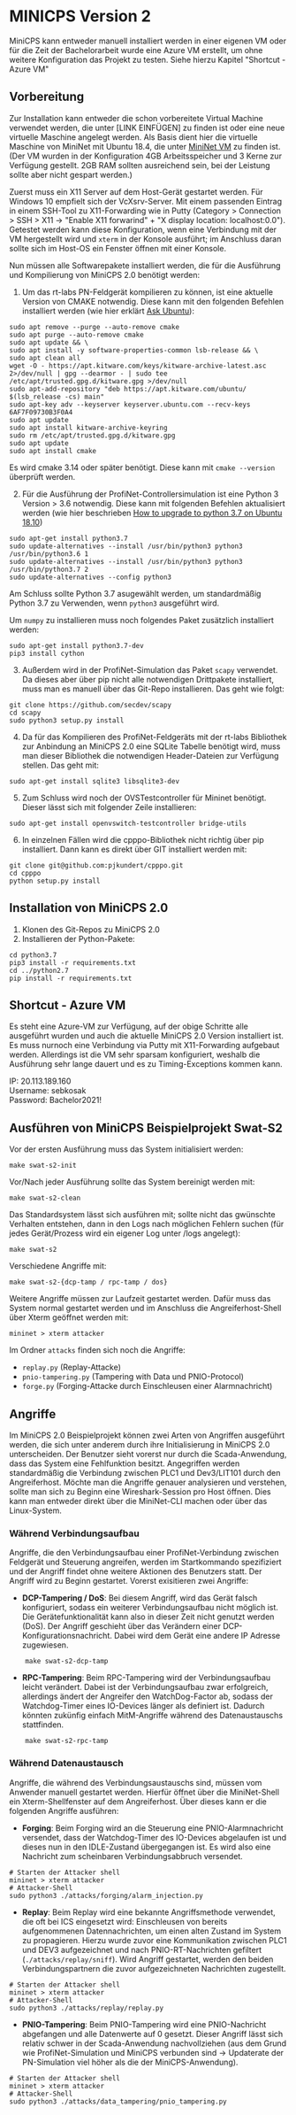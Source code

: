 # MINICPS Version 2
MiniCPS kann entweder manuell installiert werden in einer eigenen VM oder für die Zeit der Bachelorarbeit wurde eine Azure VM erstellt, um ohne weitere Konfiguration das Projekt zu testen. Siehe hierzu Kapitel "Shortcut - Azure VM"
## Vorbereitung
Zur Installation kann entweder die schon vorbereitete Virtual Machine verwendet werden, die unter [LINK EINFÜGEN] zu finden ist oder eine neue virtuelle Maschine angelegt werden. Als Basis dient hier die virtuelle Maschine von MiniNet mit Ubuntu 18.4, die unter <a href="https://github.com/mininet/mininet/releases/download/2.3.0/mininet-2.3.0-210211-ubuntu-18.04.5-server-amd64-ovf.zip">MiniNet VM</a> zu finden ist. (Der VM wurden in der Konfiguration 4GB Arbeitsspeicher und 3 Kerne zur Verfügung gestellt. 2GB RAM sollten ausreichend sein, bei der Leistung sollte aber nicht gespart werden.)

Zuerst muss ein X11 Server auf dem Host-Gerät gestartet werden. Für Windows 10 empfielt sich der VcXsrv-Server. Mit einem passenden Eintrag in einem SSH-Tool zu X11-Forwarding wie in Putty (Category > Connection > SSH > X11 -> "Enable X11 forwarind" + "X display location: localhost:0.0"). Getestet werden kann diese Konfiguration, wenn eine Verbindung mit der VM hergestellt wird und  ```xterm``` in der Konsole ausführt; im Anschluss daran sollte sich im Host-OS ein Fenster öffnen mit einer Konsole. 

Nun müssen alle Softwarepakete installiert werden, die für die Ausführung und Kompilierung von MiniCPS 2.0 benötigt werden: 

1. Um das rt-labs PN-Feldgerät kompilieren zu können, ist eine aktuelle Version von CMAKE notwendig. Diese kann mit den folgenden Befehlen installiert werden (wie hier erklärt <a href="https://askubuntu.com/questions/355565/how-do-i-install-the-latest-version-of-cmake-from-the-command-line">Ask Ubuntu</a>): 
```
sudo apt remove --purge --auto-remove cmake
sudo apt purge --auto-remove cmake
sudo apt update && \
sudo apt install -y software-properties-common lsb-release && \
sudo apt clean all
wget -O - https://apt.kitware.com/keys/kitware-archive-latest.asc 2>/dev/null | gpg --dearmor - | sudo tee /etc/apt/trusted.gpg.d/kitware.gpg >/dev/null
sudo apt-add-repository "deb https://apt.kitware.com/ubuntu/ $(lsb_release -cs) main"
sudo apt-key adv --keyserver keyserver.ubuntu.com --recv-keys 6AF7F09730B3F0A4
sudo apt update
sudo apt install kitware-archive-keyring
sudo rm /etc/apt/trusted.gpg.d/kitware.gpg
sudo apt update
sudo apt install cmake
```

Es wird cmake 3.14 oder später benötigt. Diese kann mit ```cmake --version``` überprüft werden. 


2. Für die Ausführung der ProfiNet-Controllersimulation ist eine Python 3 Version > 3.6 notwendig. Diese kann mit folgenden Befehlen aktualisiert werden (wie hier beschrieben <a href="https://www.itsupportwale.com/blog/how-to-upgrade-to-python-3-7-on-ubuntu-18-10/">How to upgrade to python 3.7 on Ubuntu 18.10</a>)
```
sudo apt-get install python3.7
sudo update-alternatives --install /usr/bin/python3 python3 /usr/bin/python3.6 1
sudo update-alternatives --install /usr/bin/python3 python3 /usr/bin/python3.7 2
sudo update-alternatives --config python3
```
Am Schluss sollte Python 3.7 asugewählt werden, um standardmäßig Python 3.7 zu Verwenden, wenn ```python3``` ausgeführt wird.

Um ```numpy``` zu installieren muss noch folgendes Paket zusätzlich installiert werden: 
```
sudo apt-get install python3.7-dev
pip3 install cython
```

3. Außerdem wird in der ProfiNet-Simulation das Paket ```scapy``` verwendet. Da dieses aber über pip nicht alle notwendigen Drittpakete installiert, muss man es manuell über das Git-Repo installieren. Das geht wie folgt: 
```
git clone https://github.com/secdev/scapy
cd scapy
sudo python3 setup.py install
```

4. Da für das Kompilieren des ProfiNet-Feldgeräts mit der rt-labs Bibliothek zur Anbindung an MiniCPS 2.0 eine SQLite Tabelle benötigt wird, muss man dieser Bibliothek die notwendigen Header-Dateien zur Verfügung stellen. Das geht mit: 
```
sudo apt-get install sqlite3 libsqlite3-dev
```

5. Zum Schluss wird noch der OVSTestcontroller für Mininet benötigt. Dieser lässt sich mit folgender Zeile installieren: 
```
sudo apt-get install openvswitch-testcontroller bridge-utils
```

6. In einzelnen Fällen wird die cpppo-Bibliothek nicht richtig über pip installiert. Dann kann es direkt über GIT installiert werden mit:  
```
git clone git@github.com:pjkundert/cpppo.git
cd cpppo
python setup.py install
```

## Installation von MiniCPS 2.0
 1. Klonen des Git-Repos zu MiniCPS 2.0
 2. Installieren der Python-Pakete: 
 ```
 cd python3.7
 pip3 install -r requirements.txt
 cd ../python2.7
 pip install -r requirements.txt
 ```

## Shortcut - Azure VM
Es steht eine Azure-VM zur Verfügung, auf der obige Schritte alle ausgeführt wurden und auch die aktuelle MiniCPS 2.0 Version installiert ist. Es muss nurnoch eine Verbindung via Putty mit X11-Forwarding aufgebaut werden. Allerdings ist die VM sehr sparsam konfiguriert, weshalb die Ausführung sehr lange dauert und es zu Timing-Exceptions kommen kann. 

IP: 20.113.189.160 <br/>
Username: sebkosak <br/>
Password: Bachelor2021! <br/>

## Ausführen von MiniCPS Beispielprojekt Swat-S2

Vor der ersten Ausführung muss das System initialisiert werden: 
```
make swat-s2-init
```
Vor/Nach jeder Ausführung sollte das System bereinigt werden mit: 
```
make swat-s2-clean
```

Das Standardsystem lässt sich ausführen mit; sollte nicht das gwünschte Verhalten entstehen, dann in den Logs nach möglichen Fehlern suchen (für jedes Gerät/Prozess wird ein eigener Log unter /logs angelegt): 
```
make swat-s2
```

Verschiedene Angriffe mit: 
```
make swat-s2-{dcp-tamp / rpc-tamp / dos}
```

Weitere Angriffe müssen zur Laufzeit gestartet werden. Dafür muss das System normal gestartet werden und im Anschluss die Angreiferhost-Shell über Xterm geöffnet werden mit: 
```
mininet > xterm attacker
```
Im Ordner ```attacks``` finden sich noch die Angriffe: 
- ```replay.py``` (Replay-Attacke)
- ```pnio-tampering.py``` (Tampering with Data und PNIO-Protocol)
- ```forge.py``` (Forging-Attacke durch Einschleusen einer Alarmnachricht)

## Angriffe
Im MiniCPS 2.0 Beispielprojekt können zwei Arten von Angriffen ausgeführt werden, die sich unter anderem durch ihre Initialisierung in MiniCPS 2.0 unterscheiden. Der Benutzer sieht vorerst nur durch die Scada-Anwendung, dass das System eine Fehlfunktion besitzt. Angegriffen werden standardmäßig die Verbindung zwischen PLC1 und Dev3/LIT101 durch den Angreiferhost. Möchte man die Angriffe genauer analysieren und verstehen, sollte man sich zu Beginn eine Wireshark-Session pro Host öffnen. Dies kann man entweder direkt über die MiniNet-CLI machen oder über das Linux-System.
### Während Verbindungsaufbau
Angriffe, die den Verbindungsaufbau einer ProfiNet-Verbindung zwischen Feldgerät und Steuerung angreifen, werden im Startkommando spezifiziert und der Angriff findet ohne weitere Aktionen des Benutzers statt. Der Angriff wird zu Beginn gestartet. Vorerst exisitieren zwei Angriffe:
- <b>DCP-Tampering / DoS</b>: Bei diesem Angriff, wird das Gerät falsch konfiguriert, sodass ein weiterer Verbindungsaufbau nicht möglich ist. Die Gerätefunktionalität kann also in dieser Zeit nicht genutzt werden (DoS). Der Angriff geschieht über das Verändern einer DCP-Konfigurationsnachricht. Dabei wird dem Gerät eine andere IP Adresse zugewiesen. 
```
    make swat-s2-dcp-tamp
```
- <b>RPC-Tampering</b>: Beim RPC-Tampering wird der Verbindungsaufbau leicht verändert. Dabei ist der Verbindungsaufbau zwar erfolgreich, allerdings ändert der Angreifer den WatchDog-Factor ab, sodass der Watchdog-Timer eines IO-Devices länger als definiert ist. Dadurch könnten zukünfig einfach MitM-Angriffe während des Datenaustauschs stattfinden. 
```
    make swat-s2-rpc-tamp
```
### Während Datenaustausch
Angriffe, die während des Verbindungsaustauschs sind, müssen vom Anwender manuell gestartet werden. Hierfür öffnet über die MiniNet-Shell ein Xterm-Shellfenster auf dem Angreiferhost. Über dieses kann er die folgenden Angriffe ausführen: 
- <b>Forging</b>: Beim Forging wird an die Steuerung eine PNIO-Alarmnachricht versendet, dass der Watchdog-Timer des IO-Devices abgelaufen ist und dieses nun in den IDLE-Zustand übergegangen ist. Es wird also eine Nachricht zum scheinbaren Verbindungsabbruch versendet.
```
# Starten der Attacker shell
mininet > xterm attacker
# Attacker-Shell
sudo python3 ./attacks/forging/alarm_injection.py
```
- <b>Replay</b>: Beim Replay wird eine bekannte Angriffsmethode verwendet, die oft bei ICS eingesetzt wird: Einschleusen von bereits aufgenommenen Datennachrichten, um einen alten Zustand im System zu propagieren. Hierzu wurde zuvor eine Kommunikation zwischen PLC1 und DEV3 aufgezeichnet und nach PNIO-RT-Nachrichten gefiltert (```./attacks/replay/sniff```). Wird Angriff gestartet, werden den beiden Verbindungspartnern die zuvor aufgezeichneten Nachrichten zugestellt. 
```
# Starten der Attacker shell
mininet > xterm attacker
# Attacker-Shell
sudo python3 ./attacks/replay/replay.py
```
- <b>PNIO-Tampering</b>: Beim PNIO-Tampering wird eine PNIO-Nachricht abgefangen und alle Datenwerte auf 0 gesetzt. Dieser Angriff lässt sich relativ schwer in der Scada-Anwendung nachvollziehen (aus dem Grund wie ProfiNet-Simulation und MiniCPS verbunden sind -> Updaterate der PN-Simulation viel höher als die der MiniCPS-Anwendung). 
```
# Starten der Attacker shell
mininet > xterm attacker
# Attacker-Shell
sudo python3 ./attacks/data_tampering/pnio_tampering.py
```